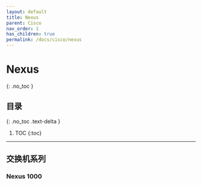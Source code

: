 ```yaml
---
layout: default
title: Nexus
parent: Cisco
nav_order: 1
has_children: true
permalink: /docs/cisco/nexus
---
```


# Nexus
{: .no_toc }

## 目录
{: .no_toc .text-delta }

1. TOC
{:toc}

---

## 交换机系列

### Nexus 1000

